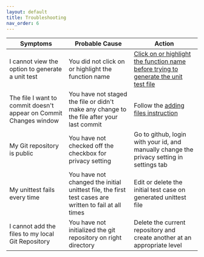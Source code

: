 ```yaml
---
layout: default
title: Troubleshooting
nav_order: 6
---
```


| **Symptoms** | **Probable Cause** | **Action** |
| ------------ | ------------------ | ---------- |
| I cannot view the option to generate a unit test | You did not click on or highlight the function name | [Click on or highlight the function name before trying to generate the unit test file](/task2.md/) |
| The file I want to commit doesn't appear on Commit Changes window | You have not staged the file or didn't make any change to the file after your last commit | Follow the [adding files instruction](https://dlee.ca/user-documentation/docs/task3/)|
| My Git repository is public | You have not checked off the checkbox for privacy setting | Go to github, login with your id, and manually change the privacy setting in settings tab |
| My unittest fails every time | You have not changed the initial unittest file, the first test cases are written to fail at all times | Edit or delete the initial test case on generated unittest file |
| I cannot add the files to my local Git Repository | You have not initialized the git repository on right directory | Delete the current repository and create another at an appropriate level |
